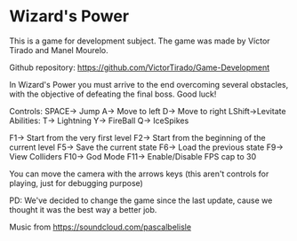 # Wizard's Power

This is a game for development subject. 
The game was made by Víctor Tirado and Manel Mourelo.


Github repository: https://github.com/VictorTirado/Game-Development

In Wizard's Power you must arrive to the end overcoming several obstacles, with the objective of defeating the final boss.
Good luck!

Controls:
SPACE-> Jump
A-> Move to left
D-> Move to right
LShift->Levitate
Abilities:
	T-> Lightning
	Y-> FireBall
	Q-> IceSpikes

F1-> Start from the very first level
F2-> Start from the beginning of the current level
F5-> Save the current state
F6-> Load the previous state
F9-> View Colliders
F10-> God Mode
F11-> Enable/Disable FPS cap to 30

You can move the camera with the arrows keys (this aren't controls for playing, just for debugging purpose)

PD: We've decided to change the game since the last update, cause we thought it was the best way a better job.

Music from https://soundcloud.com/pascalbelisle
